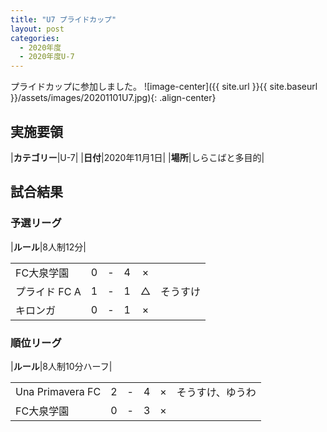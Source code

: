 ```yaml
---
title: "U7 プライドカップ"
layout: post
categories:
  - 2020年度
  - 2020年度U-7
---
```


プライドカップに参加しました。
![image-center]({{ site.url }}{{ site.baseurl }}/assets/images/20201101U7.jpg){: .align-center}


## 実施要領

|**カテゴリー**|U-7|
|**日付**|2020年11月1日|
|**場所**|しらこばと多目的|


## 試合結果

### 予選リーグ

|**ルール**|8人制12分|

|            |    |   |    |         |    |
|:-----------|:--:|:-:|:--:|:--:|:--------|
|FC大泉学園|    0| - |   4|×||
|プライド FC A|    1| - |   1|△|そうすけ|
|キロンガ|    0| - |   1|×||

### 順位リーグ

|**ルール**|8人制10分ハーフ|

|            |    |   |    |         |    |
|:-----------|:--:|:-:|:--:|:--:|:--------|
|Una Primavera FC|    2| - |   4|×|そうすけ、ゆうわ|
|FC大泉学園|    0| - |   3|×||
